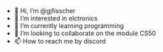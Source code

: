 - 👋 Hi, I’m @gjfisscher
- 👀 I’m interested in elctronics
- 🌱 I’m currently learning programming
- 💞️ I’m looking to collaborate on the module CS50
- 📫 How to reach me by discord 

<!---
gjfisscher/gjfisscher is a ✨ special ✨ repository because its `README.md` (this file) appears on your GitHub profile.
You can click the Preview link to take a look at your changes.
--->
